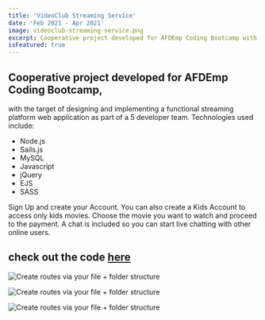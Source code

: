 ```yaml
---
title: 'VideoClub Streaming Service'
date: 'Feb 2021 - Apr 2021'
image: videoclub-streaming-service.png
excerpt: Cooperative project developed for AFDEmp Coding Bootcamp with the target of designing and implementing a functional streaming platform web application as part of a 5 developer team. Stack being used includes Node.js, Sails.js, MySQL, Javascript, jQuery, EJS, Sass
isFeatured: true
---
```


## Cooperative project developed for AFDEmp Coding Bootcamp,

with the target of designing and implementing a functional streaming platform web application as part of a 5 developer team.
Technologies used include: 
- Node.js
- Sails.js
- MySQL
- Javascript
- jQuery
- EJS
- SASS


Sign Up and create your Account. You can also create a Kids Account to access only kids movies. Choose the movie you want to watch and proceed to the payment. A chat is included so you can start live chatting with other online users.

## check out the code [here](https://github.com/projectario/VideoClub)


![Create routes via your file + folder structure](videoclub-streaming-service-movies.png)

![Create routes via your file + folder structure](videoclub-streaming-service-titanic.png)

![Create routes via your file + folder structure](videoclub-streaming-service-signup.png)


